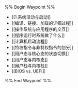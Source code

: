 %% Begin Waypoint %%
- [[1.系统活动与启动]]
- [[编译、链接、加载的详细过程]]
- [[操作系统与应用程序的交互]]
- [[程序运行时系统做了什么]]
- [[计算机启动流程]]
- [[特权指令与非特权指令的划分]]
- [[用户态与核心态的状态切换]]
- [[用户态与内核态]]
- [[用户栈与内核栈]]
- [[BIOS vs. UEFI]]

%% End Waypoint %%